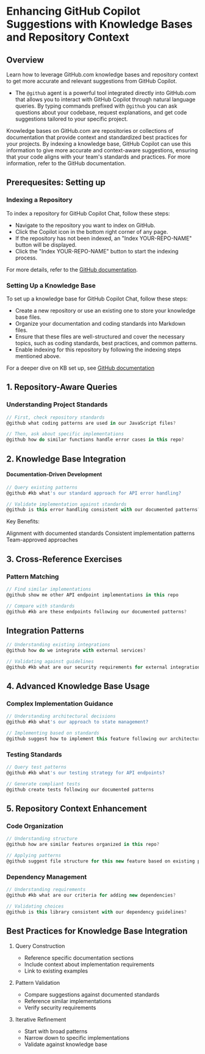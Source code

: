 # Enhancing GitHub Copilot Suggestions with Knowledge Bases and Repository Context

## Overview

Learn how to leverage GitHub.com knowledge bases and repository context to get more accurate and relevant suggestions from GitHub Copilot.
- The `@github` agent is a powerful tool integrated directly into GitHub.com that allows you to interact with GitHub Copilot through natural language queries. By typing commands prefixed with `@github` you can ask questions about your codebase, request explanations, and get code suggestions tailored to your specific project.

Knowledge bases on GitHub.com are repositories or collections of documentation that provide context and standardized best practices for your projects. By indexing a knowledge base, GitHub Copilot can use this information to give more accurate and context-aware suggestions, ensuring that your code aligns with your team's standards and practices. For more information, refer to the GitHub documentation.

## Prerequesites: Setting up
### Indexing a Repository
To index a repository for GitHub Copilot Chat, follow these steps:
- Navigate to the repository you want to index on GitHub.
- Click the Copilot icon in the bottom right corner of any page.
- If the repository has not been indexed, an "Index YOUR-REPO-NAME" button will be displayed.
- Click the "Index YOUR-REPO-NAME" button to start the indexing process.

For more details, refer to the [GitHub documentation](https://docs.github.com/en/enterprise-cloud@latest/copilot/customizing-copilot/indexing-repositories-for-copilot-chat).

### Setting Up a Knowledge Base
To set up a knowledge base for GitHub Copilot Chat, follow these steps:
- Create a new repository or use an existing one to store your knowledge base files.
- Organize your documentation and coding standards into Markdown files.
- Ensure that these files are well-structured and cover the necessary topics, such as coding standards, best practices, and common patterns.
- Enable indexing for this repository by following the indexing steps mentioned above.

For a deeper dive on KB set up, see [GitHub documentation](https://docs.github.com/en/enterprise-cloud@latest/copilot/customizing-copilot/managing-copilot-knowledge-bases) 

## 1. Repository-Aware Queries

### Understanding Project Standards
```javascript
// First, check repository standards
@github what coding patterns are used in our JavaScript files?

// Then, ask about specific implementations
@github how do similar functions handle error cases in this repo?
```
## 2. Knowledge Base Integration

#### Documentation-Driven Development
```javascript
// Query existing patterns
@github #kb what's our standard approach for API error handling?

// Validate implementation against standards
@github is this error handling consistent with our documented patterns?
```

Key Benefits:

Alignment with documented standards
Consistent implementation patterns
Team-approved approaches


## 3. Cross-Reference Exercises

### Pattern Matching
```javascript
// Find similar implementations
@github show me other API endpoint implementations in this repo

// Compare with standards
@github #kb are these endpoints following our documented patterns?
```

## Integration Patterns
```javascript
// Understanding existing integrations
@github how do we integrate with external services?

// Validating against guidelines
@github #kb what are our security requirements for external integrations?
```

## 4. Advanced Knowledge Base Usage

### Complex Implementation Guidance
```javascript
// Understanding architectural decisions
@github #kb what's our approach to state management?

// Implementing based on standards
@github suggest how to implement this feature following our architecture
```

### Testing Standards
```javascript
// Query test patterns
@github #kb what's our testing strategy for API endpoints?

// Generate compliant tests
@github create tests following our documented patterns
```
## 5. Repository Context Enhancement

### Code Organization
```javascript
// Understanding structure
@github how are similar features organized in this repo?

// Applying patterns
@github suggest file structure for this new feature based on existing patterns
```

### Dependency Management
```javascript
// Understanding requirements
@github #kb what are our criteria for adding new dependencies?

// Validating choices
@github is this library consistent with our dependency guidelines?
```

## Best Practices for Knowledge Base Integration

1. Query Construction
   - Reference specific documentation sections
   - Include context about implementation requirements
   - Link to existing examples

2. Pattern Validation
   - Compare suggestions against documented standards
   - Reference similar implementations
   - Verify security requirements

3. Iterative Refinement
   - Start with broad patterns
   - Narrow down to specific implementations
   - Validate against knowledge base
